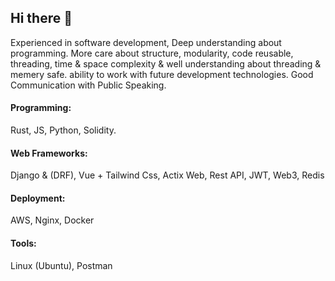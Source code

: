 ## Hi there 👋

Experienced in software development, Deep understanding about
programming. More care about structure, modularity, code
reusable, threading, time & space complexity & well understanding about
threading & memery safe. ability to work with future development
technologies. Good Communication with Public Speaking.

#### Programming:
Rust, JS, Python, Solidity. <br/>

#### Web Frameworks: 
Django & (DRF), Vue + Tailwind Css, Actix Web, Rest
API, JWT, Web3, Redis  <br/>

#### Deployment: 
AWS, Nginx, Docker  <br/>

#### Tools: 
Linux (Ubuntu), Postman  <br/>










